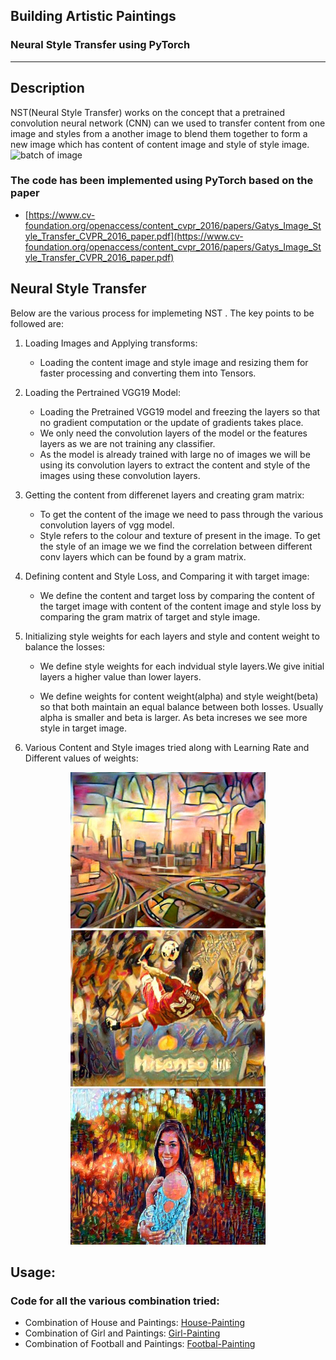 ## Building Artistic Paintings 
### Neural Style Transfer using PyTorch
----------

## Description
NST(Neural Style Transfer) works on the concept that a pretrained convolution neural network (CNN) can we used  to transfer content from one image and styles from a another image to blend them together to form a new image which has content of content image and style of style image.
<img src="./Assets/collage.png" alt="batch of image"/>

### The code has been implemented using PyTorch based on the paper <br/>
* [https://www.cv-foundation.org/openaccess/content_cvpr_2016/papers/Gatys_Image_Style_Transfer_CVPR_2016_paper.pdf](https://www.cv-foundation.org/openaccess/content_cvpr_2016/papers/Gatys_Image_Style_Transfer_CVPR_2016_paper.pdf)

## Neural Style Transfer

 Below are the various process for implemeting NST . The key points to be followed are:

1. Loading Images and Applying transforms:
   - Loading the content image and style image and resizing them for faster processing and converting them into Tensors.

2. Loading the Pertrained VGG19 Model:
   - Loading the Pretrained VGG19 model and freezing the layers so that no gradient computation or the update of gradients takes place.
   - We only need the convolution layers of the model or the features layers as we are not training any classifier.
   - As the model is already trained with large no of images we will be using its convolution layers to extract the content and style of the images using these convolution layers.

3. Getting the content from differenet layers and creating gram matrix:
   - To get the content of the image we need to pass through the various convolution layers of vgg model.
   - Style refers to the colour and texture of present in the image. To get the style of an image we we find the correlation    between different conv layers which can be found by a gram matrix.


4. Defining content and Style Loss, and Comparing it with target image:
   - We define the content and target loss by comparing the content of the target image with content of the  content image and style loss by comparing the gram matrix of target and style image. 

5. Initializing style weights for each layers and style and content weight to balance the losses:
   - We define style weights for each indvidual style layers.We give initial layers a higher value than lower layers.

   - We define weights for content weight(alpha) and style weight(beta) so that both maintain an equal balance between both losses.
     Usually alpha is smaller and beta is larger. As beta increses we see more style in target image.  


6. Various Content and Style images tried along with Learning Rate and Different values of weights:
<center>
  <img src="./Generated Images/house.jpg" alt="generated images" height="250"/>
  <img src="./Generated Images/football.jpg" alt="generated images" height="250"/>
  <img src="./Generated Images/girl_painting.jpg" alt="generated images" height="250"/>
</center>
  


## Usage:

### Code for all the various combination tried:
   - Combination of House and Paintings: [House-Painting](Image_Style_Transfer[Building].ipynb)
   - Combination of Girl and Paintings: [Girl-Painting](Image_Style_Transfer[Girl].ipynb)
   - Combination of Football and Paintings: [Footbal-Painting](Image_Style_Transfer[Football].ipynb)  


<!-- ## Explanation of the Code: -->
<!-- `To understand the code :` You  can find the complete explanation to the code in [Article](https://medium.com/@soumyajit4419/plant-ai-c8fc95ed90e6?source=friends_link&sk=4707825cbaefa2dcaaa92d0e3ed5de01) -->